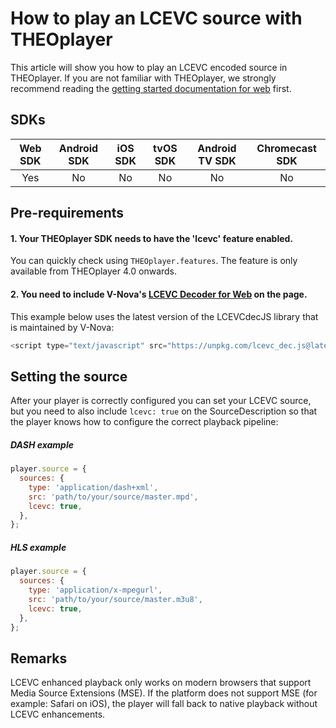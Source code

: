 # How to play an LCEVC source with THEOplayer

This article will show you how to play an LCEVC encoded source in THEOplayer. If you are not familiar with THEOplayer,
we strongly recommend reading the [getting started documentation for web](00-getting-started.mdx)
first.

## SDKs

| Web SDK | Android SDK | iOS SDK | tvOS SDK | Android TV SDK | Chromecast SDK |
| :-----: | :---------: | :-----: | :------: | :------------: | :------------: |
|   Yes   |     No      |   No    |    No    |       No       |       No       |

## Pre-requirements

#### 1. Your THEOplayer SDK needs to have the 'lcevc' feature enabled.

You can quickly check using `THEOplayer.features`. The feature is only available from THEOplayer 4.0 onwards.

#### 2. You need to include V-Nova's [LCEVC Decoder for Web](https://docs.v-nova.com/v-nova/lcevc/sdk/lcevc-decoder-for-web-lcevcdecjs) on the page.

This example below uses the latest version of the LCEVCdecJS library that is maintained by V-Nova:

```js
<script type="text/javascript" src="https://unpkg.com/lcevc_dec.js@latest/dist/lcevc_dec.min.js"></script>
```

## Setting the source

After your player is correctly configured you can set your LCEVC source, but you need to also include `lcevc: true` on
the SourceDescription so that the player knows how to configure the correct playback pipeline:

##### DASH example

```js
player.source = {
  sources: {
    type: 'application/dash+xml',
    src: 'path/to/your/source/master.mpd',
    lcevc: true,
  },
};
```

##### HLS example

```js
player.source = {
  sources: {
    type: 'application/x-mpegurl',
    src: 'path/to/your/source/master.m3u8',
    lcevc: true,
  },
};
```

## Remarks

LCEVC enhanced playback only works on modern browsers that support Media Source Extensions (MSE). If the platform does
not support MSE (for example: Safari on iOS), the player will fall back to native playback without LCEVC enhancements.

